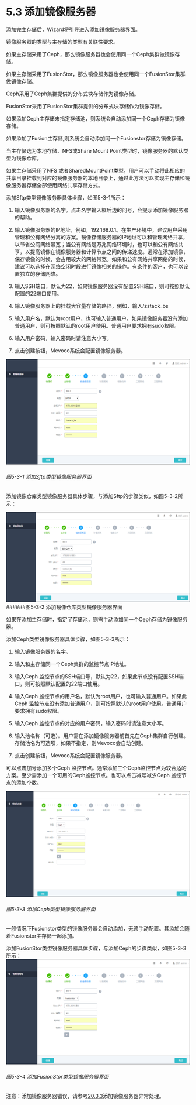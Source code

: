 # 5.3 添加镜像服务器

添加完主存储后，Wizard将引导进入添加镜像服务器界面。

镜像服务器的类型与主存储的类型有关联性要求。

如果主存储采用了Ceph，那么镜像服务器也会使用同一个Ceph集群做镜像存储。

如果主存储采用了FusionStor，那么镜像服务器也会使用同一个FusionStor集群做镜像存储。

Ceph采用了Ceph集群提供的分布式块存储作为镜像存储。

FusionStor采用了FusionStor集群提供的分布式块存储作为镜像存储。

如果添加Ceph主存储未指定存储池，则系统会自动添加同一个Ceph存储为镜像存储。

如果添加了Fusion主存储,则系统会自动添加同一个Fusionstor存储为镜像存储。

当主存储选为本地存储、NFS或Share Mount Point类型时，镜像服务器的默认类型为镜像仓库。

如果主存储采用了NFS 或者SharedMountPoint类型，用户可以手动将此相应的共享目录挂载到对应的镜像服务器的本地目录上，通过此方法可以实现主存储和镜像服务器存储全部使用网络共享存储方式。

添加Sftp类型镜像服务器具体步骤，如图5-3-1所示：

1. 输入镜像服务器的名字。点击名字输入框后边的问号，会提示添加镜像服务器的帮助。

2. 输入镜像服务器的IP地址，例如，192.168.0.1。在生产环境中，建议用户采用管理和公有网络分离的方案。镜像存储服务器的IP地址可以和管理网络共享，以节省公网网络带宽；当公有网络是万兆网络环境时，也可以和公有网络共享，以提高镜像在镜像服务器和计算节点之间的传递速度。通常在添加镜像，保存镜像的时候，会占用较大的网络带宽。如果和公有网络共享网络的时候，建议可以选择在网络空闲时段进行镜像相关的操作。有条件的客户，也可以设置独立的存储网络。

3. 输入SSH端口，默认为22，如果镜像服务器没有配置SSH端口，则可按照默认配置的22端口使用。

4. 输入镜像服务器上的挂载大容量存储的路径，例如，输入/zstack_bs

5. 输入用户名，默认为root用户，也可输入普通用户。如果镜像服务器没有添加普通用户，则可按照默认的root用户使用。普通用户要求拥有sudo权限。

6. 输入用户密码，输入密码时请注意大小写。

7. 点击创建按钮，Mevoco系统会配置镜像服务器。

![png](../images/5-3-1.png "图5-3-1 添加Sftp类型镜像服务器界面")
###### 图5-3-1 添加Sftp类型镜像服务器界面

添加镜像仓库类型镜像服务器具体步骤，与添加Sftp的步骤类似，如图5-3-2所示：

![png](../images/5-3-2.png "图5-3-2 添加镜像仓库类型镜像服务器界面")
######图5-3-2  添加镜像仓库类型镜像服务器界面

如果在添加主存储时，指定了存储池，则需手动添加同一个Ceph存储为镜像服务器。

添加Ceph类型镜像服务器具体步骤，如图5-3-3所示：

1. 输入镜像服务器的名字。

2. 输入和主存储同一个Ceph集群的监控节点IP地址。

3. 输入Ceph 监控节点的SSH端口号，默认为22，如果此节点没有配置SSH端口，则可按照默认配置的22端口使用。

4. 输入Ceph 监控节点的用户名，默认为root用户，也可输入普通用户。如果此Ceph 监控节点没有添加普通用户，则可按照默认的root用户使用。普通用户要求拥有sudo权限。

5. 输入Ceph 监控节点的对应的用户密码，输入密码时请注意大小写。

6. 输入池名称（可选）。用户需在添加镜像服务器前首先在Ceph集群自行创建。存储池名为可选项，如果不指定，则Mevoco会自动创建。

7. 点击创建按钮，Mevoco系统会配置镜像服务器。

可以点击加号添加多个Ceph 监控节点。通常添加三个Ceph监控节点为较合适的方案。至少需添加一个可用的Ceph监控节点。也可以点击减号减少Ceph 监控节点的添加个数。

![png](../images/5-3-3.png "图5-3-3 添加Ceph类型镜像服务器界面")
###### 图5-3-3 添加Ceph类型镜像服务器界面

一般情况下Fusionstor类型的镜像服务器会自动添加，无须手动配置。其添加会随着Fusionstor主存储一起添加。

添加FusionStor类型镜像服务器具体步骤，与添加Ceph的步骤类似，如图5-3-3所示：
![png](../images/5-3-4.png "图5-3-4 添加FusionStor类型镜像服务器界面")
###### 图5-3-4 添加FusionStor类型镜像服务器界面 

注意：添加镜像服务器错误，请参考[20.3.3](/exception/bs.md)添加镜像服务器异常处理。
